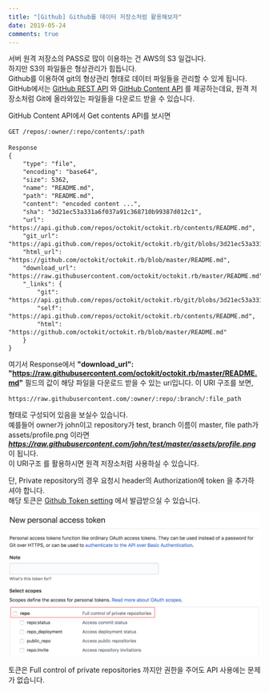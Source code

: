 ```yaml
---
title: "[Github] Github를 데이터 저장소처럼 활용해보자"
date: 2019-05-24
comments: true
---
```


서버 원격 저장소의 PASS로 많이 이용하는 건 AWS의 S3 일겁니다.  
하지만 S3의 파일들은 형상관리가 힘듭니다.   
Github를 이용하여 git의 형상관리 형태로 데이터 파일들을 관리할 수 있게 됩니다. 
GitHub에서는 [GitHub REST API](https://developer.github.com/v3/) 와 [GitHub Content API](https://developer.github.com/v3/repos/contents/) 를 제공하는데요, 
원격 저장소처럼 Git에 올라와있는 파일들을 다운로드 받을 수 있습니다.  

GitHub Content API에서 Get contents API를 보시면 

~~~
GET /repos/:owner/:repo/contents/:path

Response
{
    "type": "file",
    "encoding": "base64",
    "size": 5362,
    "name": "README.md",
    "path": "README.md",
    "content": "encoded content ...",
    "sha": "3d21ec53a331a6f037a91c368710b99387d012c1",
    "url": "https://api.github.com/repos/octokit/octokit.rb/contents/README.md",
    "git_url": "https://api.github.com/repos/octokit/octokit.rb/git/blobs/3d21ec53a331a6f037a91c368710b99387d012c1",
    "html_url": "https://github.com/octokit/octokit.rb/blob/master/README.md",
    "download_url": "https://raw.githubusercontent.com/octokit/octokit.rb/master/README.md",
    "_links": {
        "git": "https://api.github.com/repos/octokit/octokit.rb/git/blobs/3d21ec53a331a6f037a91c368710b99387d012c1",
        "self": "https://api.github.com/repos/octokit/octokit.rb/contents/README.md",
        "html": "https://github.com/octokit/octokit.rb/blob/master/README.md"
    }
}
~~~

여기서 Response에서   **"download_url": "https://raw.githubusercontent.com/octokit/octokit.rb/master/README.md"** 
필드의 값이 해당 파일을 다운로드 받을 수 있는 uri입니다. 
이 URI 구조를 보면,  

~~~
https://raw.githubusercontent.com/:owner/:repo/:branch/:file_path
~~~

형태로 구성되어 있음을 보실수 있습니다.  
예를들어 owner가 john이고 repository가 test, branch 이름이 master, file path가 assets/profile.png 이라면  
***https://raw.githubusercontent.com/john/test/master/assets/profile.png*** 이 됩니다.  
이 URI구조 를 활용하시면 원격 저장소처럼 사용하실 수 있습니다.   

단, Private repository의 경우 요청시 header의 Authorization에 token 을 추가하셔야 합니다.  
해당 토큰은 [Github Token setting](https://github.com/settings/tokens) 에서 발급받으실 수 있습니다.  

![token 생성 page](https://raw.githubusercontent.com/Ninja86/Ninja86.github.io/master/assets/article_images/2019-05-24-1/pic1.png)

토큰은 Full control of private repositories 까지만 권한을 주어도 API 사용에는 문제가 없습니다.  
